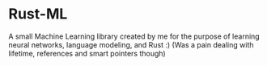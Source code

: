 # Rust-ML

A small Machine Learning library created by me for the purpose of learning neural networks, language modeling, and Rust :)
(Was a pain dealing with lifetime, references and smart pointers though)
